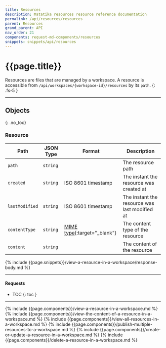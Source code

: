 ```yaml
---
title: Resources
description: Matatika resources resource reference documentation
permalink: /api/resources/resources
parent: Resources
grand_parent: API
nav_order: 21
components: request-md-components/resources
snippets: snippets/api/resources
---
```


# {{page.title}}

Resources are files that are managed by a workspace. A resource is accessible from `/api/workspaces/{workspace-id}/resources` by its `path`. 
{: .fs-5 }

---

## Objects
{: .no_toc}

### Resource

Path | JSON Type | Format | Description
---- | ---- | ------ | -----------
`path` | `string` | | The resource path
`created` | `string` | ISO 8601 timestamp | The instant the resource was created at
`lastModified` | `string` | ISO 8601 timestamp | The instant the resource was last modified at
`contentType` | `string` | [MIME type](https://developer.mozilla.org/en-US/docs/Web/HTTP/Basics_of_HTTP/MIME_types){:target="_blank"} | The content type of the resource
`content` | `string` | | The content of the resource

{% include {{page.snippets}}/view-a-resource-in-a-workspace/response-body.md %}

---

#### Requests

- TOC
{: toc }

---

{% include {{page.components}}/view-a-resource-in-a-workspace.md %}
{% include {{page.components}}/view-the-content-of-a-resource-in-a-workspace.md %}
{% include {{page.components}}/view-all-resources-in-a-workspace.md %}
{% include {{page.components}}/publish-multiple-resources-to-a-workspace.md %}
{% include {{page.components}}/create-or-update-a-resource-in-a-workspace.md %}
{% include {{page.components}}/delete-a-resource-in-a-workspace.md %}
